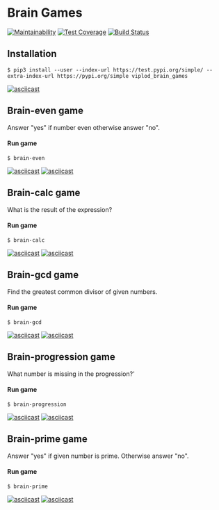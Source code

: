 # Brain Games

[![Maintainability](https://api.codeclimate.com/v1/badges/2d4e4e32cd61833ba32d/maintainability)](https://codeclimate.com/github/viplod/python-project-lvl1-1/maintainability)
[![Test Coverage](https://api.codeclimate.com/v1/badges/2d4e4e32cd61833ba32d/test_coverage)](https://codeclimate.com/github/viplod/python-project-lvl1-1/test_coverage)
[![Build Status](https://travis-ci.org/viplod/python-project-lvl1.svg?branch=master)](https://travis-ci.org/viplod/python-project-lvl1)

## Installation
```$ pip3 install --user --index-url https://test.pypi.org/simple/ --extra-index-url https://pypi.org/simple viplod_brain_games```

[![asciicast](https://asciinema.org/a/NdDOODB1GPJ4pTQ9XeKuYX9CS.svg)](https://asciinema.org/a/NdDOODB1GPJ4pTQ9XeKuYX9CS)

## Brain-even game
Answer "yes" if number even otherwise answer "no".

#### Run game
```$ brain-even```  

[![asciicast](https://asciinema.org/a/oZPQji6ZNONPjNik10LYjryXV.svg)](https://asciinema.org/a/oZPQji6ZNONPjNik10LYjryXV)
[![asciicast](https://asciinema.org/a/CnMSJBqdL8No72XUHONruUqFf.svg)](https://asciinema.org/a/CnMSJBqdL8No72XUHONruUqFf)

## Brain-calc game
What is the result of the expression?

#### Run game
```$ brain-calc```  

[![asciicast](https://asciinema.org/a/IHefnI7VKrTsReOgsMMiFlS3L.svg)](https://asciinema.org/a/IHefnI7VKrTsReOgsMMiFlS3L)
[![asciicast](https://asciinema.org/a/OnixPFVFx3gEOktxtUtkhmaog.svg)](https://asciinema.org/a/OnixPFVFx3gEOktxtUtkhmaog)

## Brain-gcd game
Find the greatest common divisor of given numbers.

#### Run game
```$ brain-gcd```  

[![asciicast](https://asciinema.org/a/zyD0CL7Uhy0P47c1u8lgYJTJO.svg)](https://asciinema.org/a/zyD0CL7Uhy0P47c1u8lgYJTJO)
[![asciicast](https://asciinema.org/a/0ddyVH5TxEejEKbGd8bdwg70P.svg)](https://asciinema.org/a/0ddyVH5TxEejEKbGd8bdwg70P)

## Brain-progression game
What number is missing in the progression?'

#### Run game
```$ brain-progression```

[![asciicast](https://asciinema.org/a/pHDely5x3w7YWIUBNgvwXW8Ao.svg)](https://asciinema.org/a/pHDely5x3w7YWIUBNgvwXW8Ao)
[![asciicast](https://asciinema.org/a/UPdwRSGKldki6uALVQZmzaUTe.svg)](https://asciinema.org/a/UPdwRSGKldki6uALVQZmzaUTe)

## Brain-prime game
Answer "yes" if given number is prime. Otherwise answer "no".

#### Run game
```$ brain-prime```

[![asciicast](https://asciinema.org/a/JZ0savoLBq8qBMOeMfVRmBJwe.svg)](https://asciinema.org/a/JZ0savoLBq8qBMOeMfVRmBJwe)
[![asciicast](https://asciinema.org/a/nAy87MWoS96jHfCJqXISh1nWa.svg)](https://asciinema.org/a/nAy87MWoS96jHfCJqXISh1nWa)
